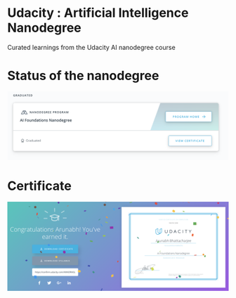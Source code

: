 # Udacity : Artificial Intelligence Nanodegree
Curated learnings from the Udacity AI nanodegree course

# Status of the nanodegree

![image](/img/status.png)

# Certificate
![image](/img/cert.png)
